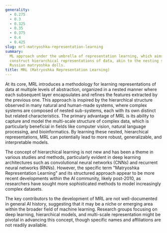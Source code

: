 ```yaml
---
generality:
  - 0.275
  - 0.3
  - 0.325
  - 0.35
  - 0.375
  - 0.4
  - 0.425
slug: mrl-matryoshka-representation-learning
summary:
  ML approach under the umbrella of representation learning, which aims to
  construct hierarchical representations of data, akin to the nesting structure of
  Russian matryoshka dolls.
title: MRL (Matryoshka Representation Learning)
---
```


At its core, MRL introduces a methodology for learning representations of data at multiple levels of abstraction, organized in a nested manner where each subsequent layer encapsulates and refines the features extracted by the previous one. This approach is inspired by the hierarchical structure observed in many natural and human-made systems, where complex systems are composed of nested sub-systems, each with its own distinct but related characteristics. The primary advantage of MRL is its ability to capture and model the multi-scale structure of complex data, which is particularly beneficial in fields like computer vision, natural language processing, and bioinformatics. By learning these nested, hierarchical representations, MRL can potentially lead to more robust, generalizable, and interpretable models.

The concept of hierarchical learning is not new and has been a theme in various studies and methods, particularly evident in deep learning architectures such as convolutional neural networks (CNNs) and recurrent neural networks (RNNs). However, the specific term "Matryoshka Representation Learning" and its structured approach appear to be more recent developments within the AI community, likely post-2010, as researchers have sought more sophisticated methods to model increasingly complex datasets.

The key contributors to the development of MRL are not well-documented in general AI history, suggesting that it may be a niche or emerging area within the broader field of machine learning. Research groups focusing on deep learning, hierarchical models, and multi-scale representation might be pivotal in advancing this concept, though specific names and affiliations are not readily available.
